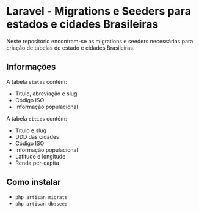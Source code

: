 # Laravel - Migrations e Seeders para estados e cidades Brasileiras

Neste repositório encontram-se as migrations e seeders necessárias para criação de tabelas de estado e cidades Brasileiras.

## Informações

A tabela `states` contém:

- Título, abreviação e slug
- Código ISO
- Informação populacional

A tabela `cities` contém:

- Título e slug
- DDD das cidades
- Código ISO
- Informação populacional
- Latitude e longitude
- Renda per-capita

## Como instalar

- `php artisan migrate`
- `php artisan db:seed`

